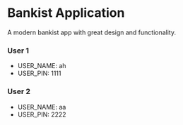 # Bankist Application

A modern bankist app with great design and functionality.

### User 1
  - USER_NAME: ah
  - USER_PIN: 1111

### User 2
  - USER_NAME: aa
  - USER_PIN: 2222
